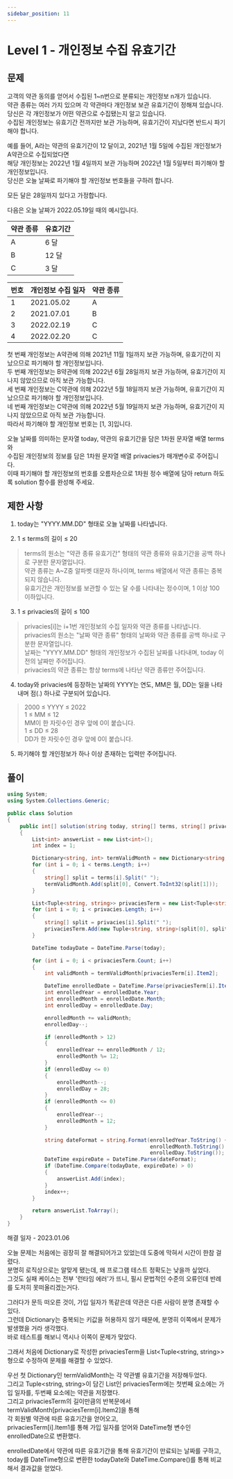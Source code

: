 ```yaml
---
sidebar_position: 11
---
```


# Level 1 - 개인정보 수집 유효기간

## 문제

고객의 약관 동의를 얻어서 수집된 1~n번으로 분류되는 개인정보 n개가 있습니다. <br/>
약관 종류는 여러 가지 있으며 각 약관마다 개인정보 보관 유효기간이 정해져 있습니다. <br/> 
당신은 각 개인정보가 어떤 약관으로 수집됐는지 알고 있습니다. <br/>
수집된 개인정보는 유효기간 전까지만 보관 가능하며, 유효기간이 지났다면 반드시 파기해야 합니다.

예를 들어, A라는 약관의 유효기간이 12 달이고, 2021년 1월 5일에 수집된 개인정보가 A약관으로 수집되었다면 <br/>
해당 개인정보는 2022년 1월 4일까지 보관 가능하며 2022년 1월 5일부터 파기해야 할 개인정보입니다. <br/>
당신은 오늘 날짜로 파기해야 할 개인정보 번호들을 구하려 합니다.

모든 달은 28일까지 있다고 가정합니다.

다음은 오늘 날짜가 2022.05.19일 때의 예시입니다.

| 약관 종류 | 유효기간 |
|-----------|----------|
| A         | 6 달     |
| B         | 12 달    |
| C         | 3 달     |

| 번호 | 개인정보 수집 일자 | 약관 종류 | 
|------|--------------------|-----------|
| 1    | 2021.05.02         | A         |
| 2    | 2021.07.01         | B         | 
| 3    | 2022.02.19         | C         | 
| 4    | 2022.02.20         | C         |

첫 번째 개인정보는 A약관에 의해 2021년 11월 1일까지 보관 가능하며, 유효기간이 지났으므로 파기해야 할 개인정보입니다.<br/>
두 번째 개인정보는 B약관에 의해 2022년 6월 28일까지 보관 가능하며, 유효기간이 지나지 않았으므로 아직 보관 가능합니다.<br/>
세 번째 개인정보는 C약관에 의해 2022년 5월 18일까지 보관 가능하며, 유효기간이 지났으므로 파기해야 할 개인정보입니다.<br/>
네 번째 개인정보는 C약관에 의해 2022년 5월 19일까지 보관 가능하며, 유효기간이 지나지 않았으므로 아직 보관 가능합니다.<br/>
따라서 파기해야 할 개인정보 번호는 [1, 3]입니다.

오늘 날짜를 의미하는 문자열 today, 약관의 유효기간을 담은 1차원 문자열 배열 terms와 <br/>
수집된 개인정보의 정보를 담은 1차원 문자열 배열 privacies가 매개변수로 주어집니다. <br/>
이때 파기해야 할 개인정보의 번호를 오름차순으로 1차원 정수 배열에 담아 return 하도록 solution 함수를 완성해 주세요.

## 제한 사항

1. today는 "YYYY.MM.DD" 형태로 오늘 날짜를 나타냅니다.

2. 1 ≤ terms의 길이 ≤ 20
>terms의 원소는 "약관 종류 유효기간" 형태의 약관 종류와 유효기간을 공백 하나로 구분한 문자열입니다.<br/>
>약관 종류는 A~Z중 알파벳 대문자 하나이며, terms 배열에서 약관 종류는 중복되지 않습니다.<br/>
>유효기간은 개인정보를 보관할 수 있는 달 수를 나타내는 정수이며, 1 이상 100 이하입니다.<br/>

3. 1 ≤ privacies의 길이 ≤ 100
>privacies[i]는 i+1번 개인정보의 수집 일자와 약관 종류를 나타냅니다.<br/>
>privacies의 원소는 "날짜 약관 종류" 형태의 날짜와 약관 종류를 공백 하나로 구분한 문자열입니다.<br/>
>날짜는 "YYYY.MM.DD" 형태의 개인정보가 수집된 날짜를 나타내며, today 이전의 날짜만 주어집니다.<br/>
>privacies의 약관 종류는 항상 terms에 나타난 약관 종류만 주어집니다.<br/>

4. today와 privacies에 등장하는 날짜의 YYYY는 연도, MM은 월, DD는 일을 나타내며 점(.) 하나로 구분되어 있습니다.
>2000 ≤ YYYY ≤ 2022<br/>
>1 ≤ MM ≤ 12<br/>
>MM이 한 자릿수인 경우 앞에 0이 붙습니다.<br/>
>1 ≤ DD ≤ 28<br/>
>DD가 한 자릿수인 경우 앞에 0이 붙습니다.<br/>

5. 파기해야 할 개인정보가 하나 이상 존재하는 입력만 주어집니다.

## 풀이

```c#
using System;
using System.Collections.Generic;

public class Solution
{
    public int[] solution(string today, string[] terms, string[] privacies)
    {
        List<int> answerList = new List<int>();
        int index = 1;

        Dictionary<string, int> termValidMonth = new Dictionary<string, int>(); 
        for (int i = 0; i < terms.Length; i++)
        {
            string[] split = terms[i].Split(" ");
            termValidMonth.Add(split[0], Convert.ToInt32(split[1]));
        }

        List<Tuple<string, string>> privaciesTerm = new List<Tuple<string, string>>();
        for (int i = 0; i < privacies.Length; i++)
        {
            string[] split = privacies[i].Split(" ");
            privaciesTerm.Add(new Tuple<string, string>(split[0], split[1]));
        }

        DateTime todayDate = DateTime.Parse(today);

        for (int i = 0; i < privaciesTerm.Count; i++)
        {
            int validMonth = termValidMonth[privaciesTerm[i].Item2];

            DateTime enrolledDate = DateTime.Parse(privaciesTerm[i].Item1);
            int enrolledYear = enrolledDate.Year;
            int enrolledMonth = enrolledDate.Month;
            int enrolledDay = enrolledDate.Day;

            enrolledMonth += validMonth;
            enrolledDay--;

            if (enrolledMonth > 12)
            {
                enrolledYear += enrolledMonth / 12;
                enrolledMonth %= 12;
            }
            if (enrolledDay <= 0)
            {
                enrolledMonth--;
                enrolledDay = 28;
            }
            if (enrolledMonth <= 0)
            {
                enrolledYear--;
                enrolledMonth = 12;
            }

            string dateFormat = string.Format(enrolledYear.ToString() + "." + 
                                              enrolledMonth.ToString() + "." + 
                                              enrolledDay.ToString());
            DateTime expireDate = DateTime.Parse(dateFormat);
            if (DateTime.Compare(todayDate, expireDate) > 0)
            {
                answerList.Add(index);
            }
            index++;
        }

        return answerList.ToArray();
    }
}
```

해결 일자 - 2023.01.06

오늘 문제는 처음에는 굉장히 잘 해결되어가고 있었는데 도중에 막혀서 시간이 한참 걸렸다.<br/>
분명히 로직상으로는 알맞게 됐는데, 왜 프로그램 테스트 정확도는 낮을까 싶었다.<br/>
그것도 실패 케이스는 전부 '런타임 에러'가 뜨니, 필시 문법적인 수준의 오류인데 반례를 도저히 못떠올리겠는거다.

그러다가 문득 떠오른 것이, 가입 일자가 똑같은데 약관은 다른 사람이 분명 존재할 수 있다.<br/>
그런데 Dictionary는 중복되는 키값을 허용하지 않기 때문에, 분명히 이쪽에서 문제가 발생했을 거라 생각했다.<br/>
바로 테스트를 해보니 역시나 이쪽이 문제가 맞았다.

그래서 처음에 Dictionary로 작성한 privaciesTerm을 List<Tuple<string, string>>형으로 수정하여 문제를 해결할 수 있었다.

우선 첫 Dictionary인 termValidMonth는 각 약관별 유효기간을 저장해두었다.<br/>
그리고 Tuple<string, string>이 담긴 List인 privaciesTerm에는 첫번째 요소에는 가입 일자를, 두번째 요소에는 약관을 저장했다.<br/>
그리고 privaciesTerm의 길이만큼의 반복문에서 termValidMonth[privaciesTerm[i].Item2]을 통해 <br/>
각 회원별 약관에 따른 유효기간을 얻어오고,<br/>
privaciesTerm[i].Item1를 통해 가입 일자를 얻어와 DateTime형 변수인 enrolledDate으로 변환했다.

enrolledDate에서 약관에 따른 유효기간을 통해 유효기간이 만료되는 날짜를 구하고,<br/>
today를 DateTime형으로 변환한 todayDate와 DateTime.Compare()를 통해 비교해서 결과값을 얻었다.